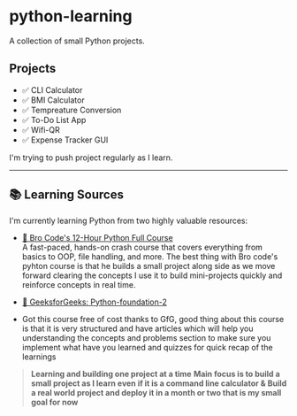 # python-learning

A collection of small Python projects.

## Projects
- ✅ CLI Calculator
- ✅ BMI Calculator
- ✅ Tempreature Conversion
- ✅ To-Do List App
- ✅ Wifi-QR
- ✅ Expense Tracker GUI

  
 I'm trying to push project regularly as I learn.

---

## 📚 Learning Sources

I'm currently learning Python from two highly valuable resources:

- [🎥 Bro Code's 12-Hour Python Full Course](https://youtu.be/ix9cRaBkVe0?si=srjSdJ9v55GMXjAU)  
  A fast-paced, hands-on crash course that covers everything from basics to OOP, file handling, and more.
  The best thing with Bro code's pyhton course is that he builds a small project along side as we move forward clearing the concepts
  I use it to build mini-projects quickly and reinforce concepts in real time.

- [📘 GeeksforGeeks: Python-foundation-2](https://www.geeksforgeeks.org/batch/python-foundation-2?tab=Chapters)
- Got this course free of cost thanks to GfG, good thing about this course is that it is very structured and have articles which will help you understanding the concepts and problems section to make sure you implement what have you learned and quizzes for quick recap of the    learnings
> **Learning and building one project at a time**
> **Main focus is to build a small project as I learn even if it is a command line calculator  &  Build a real world project and               deploy it in a month or two that is my small goal for now**
